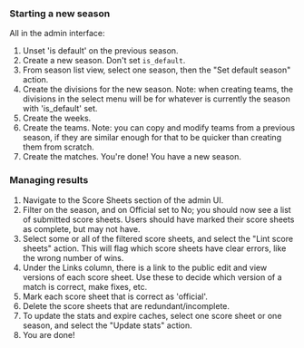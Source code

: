 ### Starting a new season ###

All in the admin interface:

1. Unset 'is default' on the previous season.
1. Create a new season. Don't set `is_default`.
1. From season list view, select one season, then the "Set default season" action.
1. Create the divisions for the new season. Note: when creating teams, the divisions in the select menu will be for whatever is currently the season with 'is_default' set.
1. Create the weeks.
1. Create the teams. Note: you can copy and modify teams from a previous season, if they are similar enough for that to be quicker than creating them from scratch.
1. Create the matches. You're done! You have a new season.

### Managing results ###

1. Navigate to the Score Sheets section of the admin UI.
1. Filter on the season, and on Official set to No; you should now see a list of submitted score sheets. Users should have marked their score sheets as complete, but may not have.
1. Select some or all of the filtered score sheets, and select the "Lint score sheets" action. This will flag which score sheets have clear errors, like the wrong number of wins.
1. Under the Links column, there is a link to the public edit and view versions of each score sheet. Use these to decide which version of a match is correct, make fixes, etc.
1. Mark each score sheet that is correct as 'official'. 
1. Delete the score sheets that are redundant/incomplete.
1. To update the stats and expire caches, select one score sheet or one season, and select the "Update stats" action.
1. You are done!
